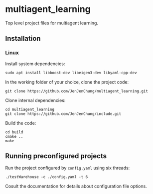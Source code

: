 # multiagent_learning

Top level project files for multiagent learning.

## Installation ##

### Linux ###

Install system dependencies:
```
sudo apt install libboost-dev libeigen3-dev libyaml-cpp-dev
```

In the working folder of your choice, clone the project code:
```
git clone https://github.com/JenJenChung/multiagent_learning.git
```

Clone internal dependencies:
```
cd multiagent_learning
git clone https://github.com/JenJenChung/include.git
```

Build the code:
```
cd build
cmake ..
make
```

## Running preconfigured projects

Run the project configured by `config.yaml` using six threads:
```
./testWarehouse -c ./config.yaml -t 6
```
Cosult the documentation for details about configuration file options.

